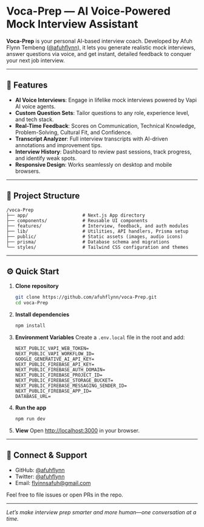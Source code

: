 # Voca-Prep — AI Voice-Powered Mock Interview Assistant

**Voca-Prep** is your personal AI-based interview coach. Developed by Afuh Flynn Tembeng ([@afuhflynn](https://github.com/afuhflynn)), it lets you generate realistic mock interviews, answer questions via voice, and get instant, detailed feedback to conquer your next job interview.

---

## 🚀 Features

* **AI Voice Interviews**: Engage in lifelike mock interviews powered by Vapi AI voice agents.
* **Custom Question Sets**: Tailor questions to any role, experience level, and tech stack.
* **Real-Time Feedback**: Scores on Communication, Technical Knowledge, Problem-Solving, Cultural Fit, and Confidence.
* **Transcript Analyzer**: Full interview transcripts with AI-driven annotations and improvement tips.
* **Interview History**: Dashboard to review past sessions, track progress, and identify weak spots.
* **Responsive Design**: Works seamlessly on desktop and mobile browsers.

---

## 📁 Project Structure

```
/voca-Prep
├── app/                    # Next.js App directory
├── components/             # Reusable UI components
├── features/               # Interview, feedback, and auth modules
├── lib/                    # Utilities, API handlers, Prisma setup
├── public/                 # Static assets (images, audio icons)
├── prisma/                 # Database schema and migrations
└── styles/                 # Tailwind CSS configuration and themes
```

---

## ⚙️ Quick Start

1. **Clone repository**

   ```bash
   git clone https://github.com/afuhflynn/voca-Prep.git
   cd voca-Prep
   ```
2. **Install dependencies**

   ```bash
   npm install
   ```
3. **Environment Variables**
   Create a `.env.local` file in the root and add:

   ```env
   NEXT_PUBLIC_VAPI_WEB_TOKEN=
   NEXT_PUBLIC_VAPI_WORKFLOW_ID=
   GOOGLE_GENERATIVE_AI_API_KEY=
   NEXT_PUBLIC_FIREBASE_API_KEY=
   NEXT_PUBLIC_FIREBASE_AUTH_DOMAIN=
   NEXT_PUBLIC_FIREBASE_PROJECT_ID=
   NEXT_PUBLIC_FIREBASE_STORAGE_BUCKET=
   NEXT_PUBLIC_FIREBASE_MESSAGING_SENDER_ID=
   NEXT_PUBLIC_FIREBASE_APP_ID=
   DATABASE_URL=
   ```
4. **Run the app**

   ```bash
   npm run dev
   ```
5. **View**
   Open [http://localhost:3000](http://localhost:3000) in your browser.

---

## 🤝 Connect & Support

* GitHub: [@afuhflynn](https://github.com/afuhflynn)
* Twitter: [@afuhflynn](https://twitter.com/afuhflynn)
* Email: [flyinnsafuh@gmail.com](mailto:flyinnsafuh@gmail.com)

Feel free to file issues or open PRs in the repo.

---

*Let’s make interview prep smarter and more human—one conversation at a time.*
